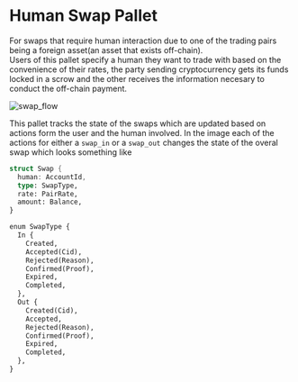 # Human Swap Pallet

For swaps that require human interaction due to one of the trading pairs being a foreign asset(an asset that exists off-chain).  
Users of this pallet specify a human they want to trade with based on the convenience of their rates, the party sending cryptocurrency
gets its funds locked in a scrow and the other receives the information necesary to conduct the off-chain payment.

![swap_flow](https://user-images.githubusercontent.com/1329925/115689673-99f1a000-a35c-11eb-9678-4a2ac137b755.png)

This pallet tracks the state of the swaps which are updated based on actions form the user and the human involved. In the image each of the actions for either a `swap_in` or a `swap_out` changes the state of the overal swap which looks something like
```rust
struct Swap {
  human: AccountId,
  type: SwapType,
  rate: PairRate,
  amount: Balance,
}

enum SwapType {
  In {
    Created,
    Accepted(Cid),
    Rejected(Reason),
    Confirmed(Proof),
    Expired,
    Completed,
  },
  Out {
    Created(Cid),
    Accepted,
    Rejected(Reason),
    Confirmed(Proof),
    Expired,
    Completed,
  },
}
```
